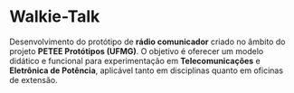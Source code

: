 # Walkie-Talk
Desenvolvimento do protótipo de **rádio comunicador** criado no âmbito do projeto **PETEE Protótipos (UFMG)**.   O objetivo é oferecer um modelo didático e funcional para experimentação em **Telecomunicações** e **Eletrônica de Potência**, aplicável tanto em disciplinas quanto em oficinas de extensão.
